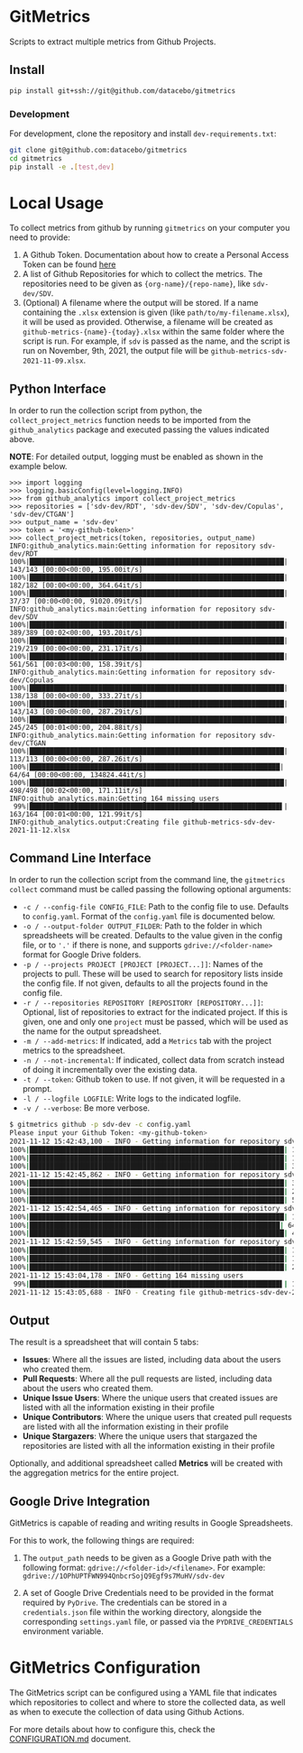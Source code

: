 # GitMetrics

Scripts to extract multiple metrics from Github Projects.

## Install

```bash
pip install git+ssh://git@github.com/datacebo/gitmetrics
```

### Development

For development, clone the repository and install `dev-requirements.txt`:

```bash
git clone git@github.com:datacebo/gitmetrics
cd gitmetrics
pip install -e .[test,dev]
```

# Local Usage

To collect metrics from github by running `gitmetrics` on your computer you need to provide:

1. A Github Token. Documentation about how to create a Personal Access Token can be found
   [here](https://docs.github.com/en/authentication/keeping-your-account-and-data-secure/creating-a-personal-access-token)
2. A list of Github Repositories for which to collect the metrics. The repositories need
   to be given as `{org-name}/{repo-name}`, like `sdv-dev/SDV`.
3. (Optional) A filename where the output will be stored. If a name containing the `.xlsx`
   extension is given (like `path/to/my-filename.xlsx`), it will be used as provided.
   Otherwise, a filename will be created as `github-metrics-{name}-{today}.xlsx` within
   the same folder where the script is run. For example, if `sdv` is passed as the name,
   and the script is run on November, 9th, 2021, the output file will be
   `github-metrics-sdv-2021-11-09.xlsx`.

## Python Interface

In order to run the collection script from python, the `collect_project_metrics` function
needs to be imported from the `github_analytics` package and executed passing the values
indicated above.

**NOTE**: For detailed output, logging must be enabled as shown in the example below.

```python3
>>> import logging
>>> logging.basicConfig(level=logging.INFO)
>>> from github_analytics import collect_project_metrics
>>> repositories = ['sdv-dev/RDT', 'sdv-dev/SDV', 'sdv-dev/Copulas', 'sdv-dev/CTGAN']
>>> output_name = 'sdv-dev'
>>> token = '<my-github-token>'
>>> collect_project_metrics(token, repositories, output_name)
INFO:github_analytics.main:Getting information for repository sdv-dev/RDT
100%|███████████████████████████████████████████████████████████████| 143/143 [00:00<00:00, 195.00it/s]
100%|███████████████████████████████████████████████████████████████| 182/182 [00:00<00:00, 364.64it/s]
100%|███████████████████████████████████████████████████████████████| 37/37 [00:00<00:00, 91020.09it/s]
INFO:github_analytics.main:Getting information for repository sdv-dev/SDV
100%|███████████████████████████████████████████████████████████████| 389/389 [00:02<00:00, 193.20it/s]
100%|███████████████████████████████████████████████████████████████| 219/219 [00:00<00:00, 231.17it/s]
100%|███████████████████████████████████████████████████████████████| 561/561 [00:03<00:00, 158.39it/s]
INFO:github_analytics.main:Getting information for repository sdv-dev/Copulas
100%|███████████████████████████████████████████████████████████████| 138/138 [00:00<00:00, 333.27it/s]
100%|███████████████████████████████████████████████████████████████| 143/143 [00:00<00:00, 287.29it/s]
100%|███████████████████████████████████████████████████████████████| 245/245 [00:01<00:00, 204.88it/s]
INFO:github_analytics.main:Getting information for repository sdv-dev/CTGAN
100%|███████████████████████████████████████████████████████████████| 113/113 [00:00<00:00, 287.26it/s]
100%|██████████████████████████████████████████████████████████████| 64/64 [00:00<00:00, 134824.44it/s]
100%|███████████████████████████████████████████████████████████████| 498/498 [00:02<00:00, 171.11it/s]
INFO:github_analytics.main:Getting 164 missing users
 99%|██████████████████████████████████████████████████████████████▌| 163/164 [00:01<00:00, 121.99it/s]
INFO:github_analytics.output:Creating file github-metrics-sdv-dev-2021-11-12.xlsx
```


## Command Line Interface

In order to run the collection script from the command line, the `gitmetrics collect` command
must be called passing the following optional arguments:

- `-c / --config-file CONFIG_FILE`: Path to the config file to use. Defaults to `config.yaml`.
  Format of the `config.yaml` file is documented below.
- `-o / --output-folder OUTPUT_FILDER`: Path to the folder in which spreadsheets will be created.
  Defaults to the value given in the config file, or to `'.'` if there is none, and supports
  `gdrive://<folder-name>` format for Google Drive folders.
- `-p / --projects PROJECT [PROJECT [PROJECT...]]`: Names of the projects to pull. These will be
  used to search for repository lists inside the config file. If not given, defaults to all the
  projects found in the config file.
- `-r / --repositories REPOSITORY [REPOSITORY [REPOSITORY...]]`: Optional, list of repositories
  to extract for the indicated project. If this is given, one and only one `project` must be
  passed, which will be used as the name for the output spreadsheet.
- `-m / --add-metrics`: If indicated, add a `Metrics` tab with the project metrics to the
  spreadsheet.
- `-n / --not-incremental`: If indicated, collect data from scratch instead of doing it
  incrementally over the existing data.
- `-t / --token`: Github token to use. If not given, it will be requested in a prompt.
- `-l / --logfile LOGFILE`: Write logs to the indicated logfile.
- `-v / --verbose`: Be more verbose.

```bash
$ gitmetrics github -p sdv-dev -c config.yaml
Please input your Github Token: <my-github-token>
2021-11-12 15:42:43,100 - INFO - Getting information for repository sdv-dev/RDT
100%|███████████████████████████████████████████████████████████████| 143/143 [00:00<00:00, 300.87it/s]
100%|███████████████████████████████████████████████████████████████| 182/182 [00:00<00:00, 324.25it/s]
100%|███████████████████████████████████████████████████████████████| 37/37 [00:00<00:00, 88276.02it/s]
2021-11-12 15:42:45,862 - INFO - Getting information for repository sdv-dev/SDV
100%|███████████████████████████████████████████████████████████████| 389/389 [00:01<00:00, 203.20it/s]
100%|███████████████████████████████████████████████████████████████| 219/219 [00:00<00:00, 228.34it/s]
100%|███████████████████████████████████████████████████████████████| 561/561 [00:03<00:00, 152.64it/s]
2021-11-12 15:42:54,465 - INFO - Getting information for repository sdv-dev/CTGAN
100%|███████████████████████████████████████████████████████████████| 113/113 [00:00<00:00, 283.67it/s]
100%|██████████████████████████████████████████████████████████████| 64/64 [00:00<00:00, 134486.70it/s]
100%|███████████████████████████████████████████████████████████████| 498/498 [00:02<00:00, 179.84it/s]
2021-11-12 15:42:59,545 - INFO - Getting information for repository sdv-dev/Copulas
100%|███████████████████████████████████████████████████████████████| 138/138 [00:00<00:00, 318.99it/s]
100%|███████████████████████████████████████████████████████████████| 143/143 [00:00<00:00, 303.94it/s]
100%|███████████████████████████████████████████████████████████████| 245/245 [00:01<00:00, 170.51it/s]
2021-11-12 15:43:04,178 - INFO - Getting 164 missing users
 99%|██████████████████████████████████████████████████████████████▌| 163/164 [00:01<00:00, 110.06it/s]
2021-11-12 15:43:05,688 - INFO - Creating file github-metrics-sdv-dev-2021-11-12.xlsx
```

## Output

The result is a spreadsheet that will contain 5 tabs:

- **Issues**:
    Where all the issues are listed, including data about
    the users who created them.
- **Pull Requests**:
    Where all the pull requests are listed, including data about
    the users who created them.
- **Unique Issue Users**:
    Where the unique users that created issues
    are listed with all the information existing in their profile
- **Unique Contributors**:
    Where the unique users that created pull requests
    are listed with all the information existing in their profile
- **Unique Stargazers**:
    Where the unique users that stargazed the repositories
    are listed with all the information existing in their profile

Optionally, and additional spreadsheet called **Metrics** will be created with the
aggregation metrics for the entire project.

## Google Drive Integration

GitMetrics is capable of reading and writing results in Google Spreadsheets.

For this to work, the following things are required:

1. The `output_path` needs to be given as a Google Drive path with the following format:
   `gdrive://<folder-id>/<filename>`. For example: `gdrive://1OPhUPTFWN994QnbcrSojQ9Egf9s7MuHV/sdv-dev`

2. A set of Google Drive Credentials need to be provided in the format required by `PyDrive`. The
   credentials can be stored in a `credentials.json` file within the working directory, alongside
   the corresponding `settings.yaml` file, or passed via the `PYDRIVE_CREDENTIALS` environment
   variable.

# GitMetrics Configuration

The GitMetrics script can be configured using a YAML file that indicates which repositories
to collect and where to store the collected data, as well as when to execute the collection
of data using Github Actions.

For more details about how to configure this, check the [CONFIGURATION.md](CONFIGURATION.md)
document.
